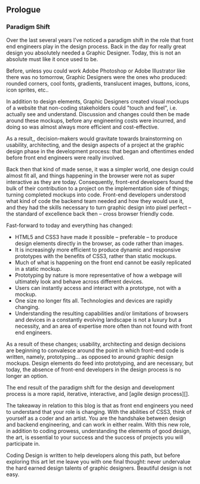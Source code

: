 Prologue
--------

### Paradigm Shift

Over the last several years I've noticed a paradigm shift in the role that front end engineers play in the design process. Back in the day for really great design you absolutely needed a Graphic Designer. Today,  this is not an absolute must like it once used to be.

Before, unless you could work Adobe Photoshop or Adobe Illustrator like there was no tomorrow, Graphic Designers were the ones who produced: rounded corners, cool fonts, gradients, translucent images, buttons, icons, icon sprites, etc..

In addition to design elements, Graphic Designers created visual mockups of a website that non-coding stakeholders could "touch and feel", i.e. actually see and understand. Discussion and changes could then be made around these mockups, before any engineering costs were incurred, and doing so was almost always more efficient and cost-effective.

As a result,, decision-makers would gravitate towards brainstorming on usability, architecting, and the design aspects of a project at the graphic design phase in the development process: that began and oftentimes ended before front end engineers were really involved.

Back then that kind of made sense, it was a simpler world, one design could almost fit all, and things happening in the browser were not as super interactive as they are today. Consequently, front-end developers found the bulk of their contribution to a project on the implementation side of things; turning completed mockups into code. Front-end developers understood what kind of code the backend team needed and how they would use it, and they had the skills necessary to turn graphic design into pixel perfect – the standard of excellence back then – cross browser friendly code.

Fast-forward to today and everything has changed:

- HTML5 and CSS3 have made it possible – preferable – to produce design elements directly in the browser, as code rather than images.
- It is increasingly more efficient to produce dynamic and responsive prototypes with the benefits of CSS3, rather than static mockups.
- Much of what is happening on the front end cannot be easily replicated in a static mockup.
- Prototyping by nature is more representative of how a webpage will ultimately look and behave across different devices.
- Users can instantly access and interact with a prototype, not with a mockup.
- One size no longer fits all. Technologies and devices are rapidly changing.
- Understanding the resulting capabilities and/or limitations of browsers and devices in a constantly evolving landscape is not a luxury but a necessity, and an area of expertise more often than not found with front end engineers.

As a result of these changes; usability, architecting and design decisions are beginning to convalesce around the point in which front-end code is written, namely, prototyping... as opposed to around graphic design mockups. Design elements do feed into prototyping, and are necessary, but today, the absence of front-end developers in the design process is no longer an option.

The end result of the paradigm shift for the design and development process is a more rapid, iterative, interactive, and [agile design process][].

The takeaway in relation to this blog is that as front end engineers you need to understand that your role is changing. With the abilities of CSS3, think of yourself as a coder and an artist. You are the handshake between design and backend engineering, and can work in either realm. With this new role, in addition to coding prowess, understanding the elements of good design, the art, is essential to your success and the success of projects you will participate in.

Coding Design is written to help developers along this path, but before exploring this art let me leave you with one final thought: never undervalue the hard earned design talents of graphic designers. Beautiful design is not easy.
